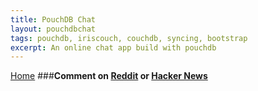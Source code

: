 ```yaml
---
title: PouchDB Chat
layout: pouchdbchat      
tags: pouchdb, iriscouch, couchdb, syncing, bootstrap
excerpt: An online chat app build with pouchdb
---
```

                                                                                                
[Home](http://nigelkelly.github.io) 
###**Comment on [Reddit](http://www.reddit.com/r/javascript/) or [Hacker News](https://news.ycombinator.com/newest)** 

